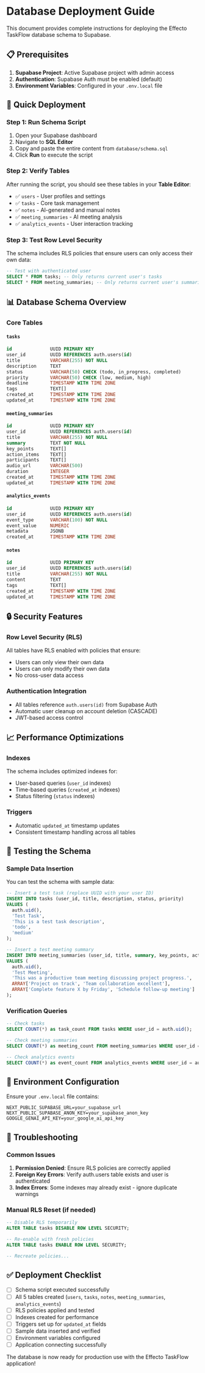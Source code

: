 # Database Deployment Guide

This document provides complete instructions for deploying the Effecto TaskFlow database schema to Supabase.

## 📋 Prerequisites

1. **Supabase Project**: Active Supabase project with admin access
2. **Authentication**: Supabase Auth must be enabled (default)
3. **Environment Variables**: Configured in your `.env.local` file

## 🚀 Quick Deployment

### Step 1: Run Schema Script

1. Open your Supabase dashboard
2. Navigate to **SQL Editor**
3. Copy and paste the entire content from `database/schema.sql`
4. Click **Run** to execute the script

### Step 2: Verify Tables

After running the script, you should see these tables in your **Table Editor**:

- ✅ `users` - User profiles and settings
- ✅ `tasks` - Core task management
- ✅ `notes` - AI-generated and manual notes  
- ✅ `meeting_summaries` - AI meeting analysis
- ✅ `analytics_events` - User interaction tracking

### Step 3: Test Row Level Security

The schema includes RLS policies that ensure users can only access their own data:

```sql
-- Test with authenticated user
SELECT * FROM tasks; -- Only returns current user's tasks
SELECT * FROM meeting_summaries; -- Only returns current user's summaries
```

## 📊 Database Schema Overview

### Core Tables

#### `tasks`
```sql
id              UUID PRIMARY KEY
user_id         UUID REFERENCES auth.users(id)
title           VARCHAR(255) NOT NULL
description     TEXT
status          VARCHAR(50) CHECK (todo, in_progress, completed)
priority        VARCHAR(50) CHECK (low, medium, high)
deadline        TIMESTAMP WITH TIME ZONE
tags            TEXT[]
created_at      TIMESTAMP WITH TIME ZONE
updated_at      TIMESTAMP WITH TIME ZONE
```

#### `meeting_summaries`
```sql
id              UUID PRIMARY KEY
user_id         UUID REFERENCES auth.users(id)
title           VARCHAR(255) NOT NULL
summary         TEXT NOT NULL
key_points      TEXT[]
action_items    TEXT[]
participants    TEXT[]
audio_url       VARCHAR(500)
duration        INTEGER
created_at      TIMESTAMP WITH TIME ZONE
updated_at      TIMESTAMP WITH TIME ZONE
```

#### `analytics_events`
```sql
id              UUID PRIMARY KEY
user_id         UUID REFERENCES auth.users(id)
event_type      VARCHAR(100) NOT NULL
event_value     NUMERIC
metadata        JSONB
created_at      TIMESTAMP WITH TIME ZONE
```

#### `notes`
```sql
id              UUID PRIMARY KEY
user_id         UUID REFERENCES auth.users(id)
title           VARCHAR(255) NOT NULL
content         TEXT
tags            TEXT[]
created_at      TIMESTAMP WITH TIME ZONE
updated_at      TIMESTAMP WITH TIME ZONE
```

## 🔒 Security Features

### Row Level Security (RLS)
All tables have RLS enabled with policies that ensure:
- Users can only view their own data
- Users can only modify their own data
- No cross-user data access

### Authentication Integration
- All tables reference `auth.users(id)` from Supabase Auth
- Automatic user cleanup on account deletion (CASCADE)
- JWT-based access control

## 📈 Performance Optimizations

### Indexes
The schema includes optimized indexes for:
- User-based queries (`user_id` indexes)
- Time-based queries (`created_at` indexes)
- Status filtering (`status` indexes)

### Triggers
- Automatic `updated_at` timestamp updates
- Consistent timestamp handling across all tables

## 🧪 Testing the Schema

### Sample Data Insertion

You can test the schema with sample data:

```sql
-- Insert a test task (replace UUID with your user ID)
INSERT INTO tasks (user_id, title, description, status, priority) 
VALUES (
  auth.uid(), 
  'Test Task', 
  'This is a test task description', 
  'todo', 
  'medium'
);

-- Insert a test meeting summary
INSERT INTO meeting_summaries (user_id, title, summary, key_points, action_items)
VALUES (
  auth.uid(),
  'Test Meeting',
  'This was a productive team meeting discussing project progress.',
  ARRAY['Project on track', 'Team collaboration excellent'],
  ARRAY['Complete feature X by Friday', 'Schedule follow-up meeting']
);
```

### Verification Queries

```sql
-- Check tasks
SELECT COUNT(*) as task_count FROM tasks WHERE user_id = auth.uid();

-- Check meeting summaries  
SELECT COUNT(*) as meeting_count FROM meeting_summaries WHERE user_id = auth.uid();

-- Check analytics events
SELECT COUNT(*) as event_count FROM analytics_events WHERE user_id = auth.uid();
```

## 🔧 Environment Configuration

Ensure your `.env.local` file contains:

```env
NEXT_PUBLIC_SUPABASE_URL=your_supabase_url
NEXT_PUBLIC_SUPABASE_ANON_KEY=your_supabase_anon_key
GOOGLE_GENAI_API_KEY=your_google_ai_api_key
```

## 🚨 Troubleshooting

### Common Issues

1. **Permission Denied**: Ensure RLS policies are correctly applied
2. **Foreign Key Errors**: Verify auth.users table exists and user is authenticated
3. **Index Errors**: Some indexes may already exist - ignore duplicate warnings

### Manual RLS Reset (if needed)

```sql
-- Disable RLS temporarily
ALTER TABLE tasks DISABLE ROW LEVEL SECURITY;

-- Re-enable with fresh policies
ALTER TABLE tasks ENABLE ROW LEVEL SECURITY;

-- Recreate policies...
```

## ✅ Deployment Checklist

- [ ] Schema script executed successfully
- [ ] All 5 tables created (`users`, `tasks`, `notes`, `meeting_summaries`, `analytics_events`)
- [ ] RLS policies applied and tested
- [ ] Indexes created for performance
- [ ] Triggers set up for `updated_at` fields
- [ ] Sample data inserted and verified
- [ ] Environment variables configured
- [ ] Application connecting successfully

The database is now ready for production use with the Effecto TaskFlow application!
